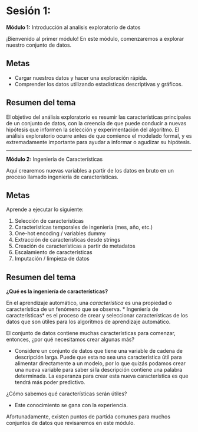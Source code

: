 Sesión 1: 
=====

**Módulo 1:** Introducción al analisis exploratorio de datos

¡Bienvenido al primer módulo! En este módulo, comenzaremos a explorar nuestro conjunto de datos.

 Metas
----
- Cargar nuestros datos y hacer una exploración rápida.
- Comprender los datos utilizando estadísticas descriptivas y gráficos.

Resumen del tema
----

El objetivo del análisis exploratorio es resumir las características principales de un conjunto de datos, con la creencia de que puede conducir a nuevas hipótesis que informen la selección y experimentación del algoritmo. El análisis exploratorio ocurre antes de que comience el modelado formal, y es extremadamente importante para ayudar a informar o agudizar su hipótesis.

****************************************************************

**Módulo 2:** Ingeniería de Características


Aquí crearemos nuevas variables a partir de los datos en bruto en un proceso llamado ingeniería de características.

Metas
------
Aprende a ejecutar lo siguiente: 
1. Selección de características
2. Características temporales de ingeniería (mes, año, etc.)
3. One-hot encoding / variables dummy 
4. Extracción de características desde strings
5. Creación de características a partir de metadatos
6. Escalamiento de características
7. Imputación / limpieza de datos

Resumen del tema
-----

**¿Qué es la ingeniería de características?**

En el aprendizaje automático, una *característica* es una propiedad o característica de un fenómeno que se observa. * Ingeniería de características* es el proceso de crear y seleccionar características de los datos que son útiles para los algoritmos de aprendizaje automático.

El conjunto de datos contiene muchas características para comenzar, entonces, ¿por qué necesitamos crear algunas más?

- Considere un conjunto de datos que tiene una variable de cadena de descripción larga. Puede que esta no sea una característica útil para alimentar directamente a un modelo, por lo que quizás podamos crear una nueva variable para saber si la descripción contiene una palabra determinada. La esperanza para crear esta nueva característica es que tendrá más poder predictivo.

¿Cómo sabemos qué características serán útiles?

- Este conocimiento se gana con la experiencia.

Afortunadamente, existen puntos de partida comunes para muchos conjuntos de datos que revisaremos en este módulo.

